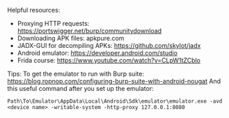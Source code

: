 Helpful resources:

- Proxying HTTP requests: https://portswigger.net/burp/communitydownload
- Downloading APK files: apkpure.com
- JADX-GUI for decompiling APKs: https://github.com/skylot/jadx
- Android emulator: https://developer.android.com/studio
- Frida course: https://www.youtube.com/watch?v=CLpW1tZCblo

Tips:
To get the emulator to run with Burp suite: https://blog.ropnop.com/configuring-burp-suite-with-android-nougat
And this useful command after you set up the emulator:

```
Path\To\Emulator\AppData\Local\Android\Sdk\emulator\emulator.exe -avd <device name> -writable-system -http-proxy 127.0.0.1:8080
```